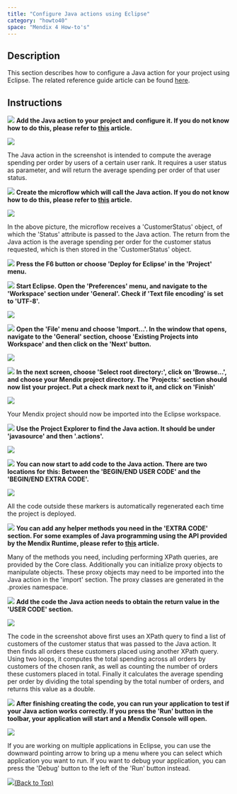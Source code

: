 ```yaml
---
title: "Configure Java actions using Eclipse"
category: "howto40"
space: "Mendix 4 How-to's"
---
```

## Description

This section describes how to configure a Java action for your project using Eclipse. The related reference guide article can be found [here](https://world.mendix.com/pages/releaseview.action?pageId=12747302).

## Instructions

![](attachments/819203/917932.png) **Add the Java action to your project and configure it. If you do not know how to do this, please refer to [this](https://world.mendix.com/display/howto25/Add+and+configure+a+Java+action) article.**

![](attachments/2621631/2752975.png)

The Java action in the screenshot is intended to compute the average spending per order by users of a certain user rank. It requires a user status as parameter, and will return the average spending per order of that user status.

![](attachments/819203/917932.png) **Create the microflow which will call the Java action. If you do not know how to do this, please refer to [this](https://world.mendix.com/display/howto25/Add+an+activity+to+a+microflow) article.**

![](attachments/2621631/2752980.png)

In the above picture, the microflow receives a 'CustomerStatus' object, of which the 'Status' attribute is passed to the Java action. The return from the Java action is the average spending per order for the customer status requested, which is then stored in the 'CustomerStatus' object.

![](attachments/819203/917932.png) **Press the F6 button or choose 'Deploy for Eclipse' in the 'Project' menu.**

![](attachments/819203/917932.png) **Start Eclipse. Open the 'Preferences' menu, and navigate to the 'Workspace' section under 'General'. Check if 'Text file encoding' is set to 'UTF-8'.**

![](attachments/2621631/2752974.png)

![](attachments/819203/917932.png) **Open the 'File' menu and choose 'Import...'. In the window that opens, navigate to the 'General' section, choose 'Existing Projects into Workspace' and then click on the 'Next' button.**

![](attachments/2621631/2752977.png)

![](attachments/819203/917932.png) **In the next screen, choose 'Select root directory:', click on 'Browse...', and choose your Mendix project directory. The 'Projects:' section should now list your project. Put a check mark next to it, and click on 'Finish'**

![](attachments/2621631/2752972.png)

Your Mendix project should now be imported into the Eclipse workspace.

![](attachments/819203/917932.png) **Use the Project Explorer to find the Java action. It should be under 'javasource' and then '<ModuleName>.actions'.**

![](attachments/2621631/2752979.png)

![](attachments/819203/917932.png) **You can now start to add code to the Java action. There are two locations for this: Between the 'BEGIN/END USER CODE' and the 'BEGIN/END EXTRA CODE'.**

![](attachments/2621631/2752978.png)

All the code outside these markers is automatically regenerated each time the project is deployed.

![](attachments/819203/917932.png) **You can add any helper methods you need in the 'EXTRA CODE' section. For some examples of Java programming using the API provided by the Mendix Runtime, please refer to [this](https://world.mendix.com/pages/releaseview.action?pageId=12747478) article.**

Many of the methods you need, including performing XPath queries, are provided by the Core class. Additionally you can initialize proxy objects to manipulate objects. These proxy objects may need to be imported into the Java action in the 'import' section. The proxy classes are generated in the <ModuleName>.proxies namespace.

![](attachments/819203/917932.png) **Add the code the Java action needs to obtain the return value in the 'USER CODE' section.**

![](attachments/2621631/2752981.png)

The code in the screenshot above first uses an XPath query to find a list of customers of the customer status that was passed to the Java action. It then finds all orders these customers placed using another XPath query. Using two loops, it computes the total spending across all orders by customers of the chosen rank, as well as counting the number of orders these customers placed in total. Finally it calculates the average spending per order by dividing the total spending by the total number of orders, and returns this value as a double.

![](attachments/819203/917932.png) **After finishing creating the code, you can run your application to test if your Java action works correctly. If you press the 'Run' button in the toolbar, your application will start and a Mendix Console will open.**

![](attachments/2621631/2752976.png)

If you are working on multiple applications in Eclipse, you can use the downward pointing arrow to bring up a menu where you can select which application you want to run. If you want to debug your application, you can press the 'Debug' button to the left of the 'Run' button instead.

[![](attachments/819203/917564.png)](configure-java-actions-using-eclipse)[(Back to Top)](configure-java-actions-using-eclipse)